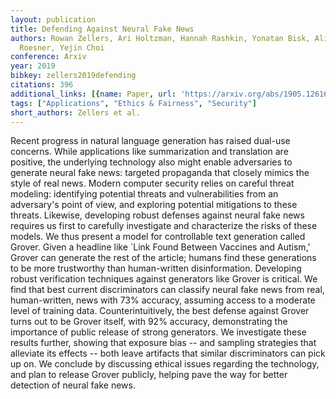 ```yaml
---
layout: publication
title: Defending Against Neural Fake News
authors: Rowan Zellers, Ari Holtzman, Hannah Rashkin, Yonatan Bisk, Ali Farhadi, Franziska
  Roesner, Yejin Choi
conference: Arxiv
year: 2019
bibkey: zellers2019defending
citations: 396
additional_links: [{name: Paper, url: 'https://arxiv.org/abs/1905.12616'}]
tags: ["Applications", "Ethics & Fairness", "Security"]
short_authors: Zellers et al.
---
```

Recent progress in natural language generation has raised dual-use concerns.
While applications like summarization and translation are positive, the
underlying technology also might enable adversaries to generate neural fake
news: targeted propaganda that closely mimics the style of real news.
  Modern computer security relies on careful threat modeling: identifying
potential threats and vulnerabilities from an adversary's point of view, and
exploring potential mitigations to these threats. Likewise, developing robust
defenses against neural fake news requires us first to carefully investigate
and characterize the risks of these models. We thus present a model for
controllable text generation called Grover. Given a headline like `Link Found
Between Vaccines and Autism,' Grover can generate the rest of the article;
humans find these generations to be more trustworthy than human-written
disinformation.
  Developing robust verification techniques against generators like Grover is
critical. We find that best current discriminators can classify neural fake
news from real, human-written, news with 73% accuracy, assuming access to a
moderate level of training data. Counterintuitively, the best defense against
Grover turns out to be Grover itself, with 92% accuracy, demonstrating the
importance of public release of strong generators. We investigate these results
further, showing that exposure bias -- and sampling strategies that alleviate
its effects -- both leave artifacts that similar discriminators can pick up on.
We conclude by discussing ethical issues regarding the technology, and plan to
release Grover publicly, helping pave the way for better detection of neural
fake news.
